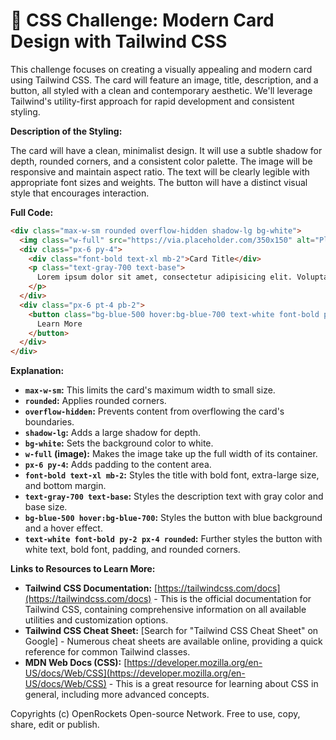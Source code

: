 # 🐞 CSS Challenge:  Modern Card Design with Tailwind CSS


This challenge focuses on creating a visually appealing and modern card using Tailwind CSS. The card will feature an image, title, description, and a button, all styled with a clean and contemporary aesthetic. We'll leverage Tailwind's utility-first approach for rapid development and consistent styling.


**Description of the Styling:**

The card will have a clean, minimalist design. It will use a subtle shadow for depth, rounded corners, and a consistent color palette.  The image will be responsive and maintain aspect ratio. The text will be clearly legible with appropriate font sizes and weights. The button will have a distinct visual style that encourages interaction.


**Full Code:**

```html
<div class="max-w-sm rounded overflow-hidden shadow-lg bg-white">
  <img class="w-full" src="https://via.placeholder.com/350x150" alt="Placeholder Image">
  <div class="px-6 py-4">
    <div class="font-bold text-xl mb-2">Card Title</div>
    <p class="text-gray-700 text-base">
      Lorem ipsum dolor sit amet, consectetur adipisicing elit. Voluptatibus quia, nulla! Maiores et perferendis eaque, exercitationem praesentium nihil.
    </p>
  </div>
  <div class="px-6 pt-4 pb-2">
    <button class="bg-blue-500 hover:bg-blue-700 text-white font-bold py-2 px-4 rounded">
      Learn More
    </button>
  </div>
</div>
```

**Explanation:**

* **`max-w-sm`:** This limits the card's maximum width to small size.
* **`rounded`:** Applies rounded corners.
* **`overflow-hidden`:** Prevents content from overflowing the card's boundaries.
* **`shadow-lg`:** Adds a large shadow for depth.
* **`bg-white`:** Sets the background color to white.
* **`w-full` (image):** Makes the image take up the full width of its container.
* **`px-6 py-4`:** Adds padding to the content area.
* **`font-bold text-xl mb-2`:** Styles the title with bold font, extra-large size, and bottom margin.
* **`text-gray-700 text-base`:** Styles the description text with gray color and base size.
* **`bg-blue-500 hover:bg-blue-700`:** Styles the button with blue background and a hover effect.
* **`text-white font-bold py-2 px-4 rounded`:**  Further styles the button with white text, bold font, padding, and rounded corners.


**Links to Resources to Learn More:**

* **Tailwind CSS Documentation:** [https://tailwindcss.com/docs](https://tailwindcss.com/docs)  -  This is the official documentation for Tailwind CSS, containing comprehensive information on all available utilities and customization options.
* **Tailwind CSS Cheat Sheet:** [Search for "Tailwind CSS Cheat Sheet" on Google] - Numerous cheat sheets are available online, providing a quick reference for common Tailwind classes.
* **MDN Web Docs (CSS):** [https://developer.mozilla.org/en-US/docs/Web/CSS](https://developer.mozilla.org/en-US/docs/Web/CSS) - This is a great resource for learning about CSS in general, including more advanced concepts.


Copyrights (c) OpenRockets Open-source Network. Free to use, copy, share, edit or publish.

